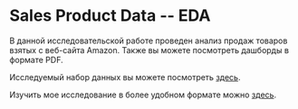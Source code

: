 # Sales Product Data -- EDA

В данной исследовательской работе проведен анализ продаж товаров взятых с веб-сайта Amazon. Также вы можете посмотреть дашборды в формате PDF.

Исследуемый набор данных вы можете посмотреть [здесь](https://www.kaggle.com/datasets/knightbearr/sales-product-data).

Изучить мое исследование в более удобном формате можно [здесь](https://www.kaggle.com/code/timokhinilya/sales-product-data-eda).
